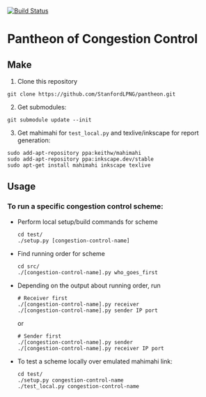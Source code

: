 [![Build Status](https://travis-ci.org/StanfordLPNG/pantheon.svg?branch=master)](https://travis-ci.org/StanfordLPNG/pantheon)

# Pantheon of Congestion Control

## Make

1. Clone this repository

  ```
  git clone https://github.com/StanfordLPNG/pantheon.git
  ```

2. Get submodules:

  ```
  git submodule update --init
  ```

3. Get mahimahi for `test_local.py` and texlive/inkscape for report generation:

  ```
  sudo add-apt-repository ppa:keithw/mahimahi
  sudo add-apt-repository ppa:inkscape.dev/stable
  sudo apt-get install mahimahi inkscape texlive
  ```

## Usage

### To run a specific congestion control scheme:
* Perform local setup/build commands for scheme

  ```
  cd test/
  ./setup.py [congestion-control-name]
  ```

* Find running order for scheme

  ```
  cd src/
  ./[congestion-control-name].py who_goes_first
  ```
* Depending on the output about running order, run

  ```
  # Receiver first
  ./[congestion-control-name].py receiver
  ./[congestion-control-name].py sender IP port
  ```

  or

  ```
  # Sender first
  ./[congestion-control-name].py sender
  ./[congestion-control-name].py receiver IP port
  ```

* To test a scheme locally over emulated mahimahi link:

  ```
  cd test/
  ./setup.py congestion-control-name
  ./test_local.py congestion-control-name
  ```

